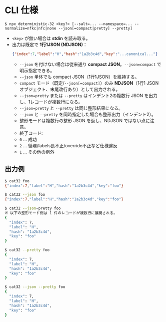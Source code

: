 # CLI 仕様

```
$ npx deterministic-32 <key?> [--salt=... --namespace=... --normalize=nfkc|nfc|none --json[=compact|pretty] --pretty]
```

- `<key>` が無い場合は **stdin** を読み取る。
- 出力は既定で **1行1JSON (NDJSON)**：
  ```json
  {"index":7,"label":"H","hash":"1a2b3c4d","key":"...canonical..."}
  ```
  - `--json` を付けない場合は従来通り **compact JSON**。`--json=compact` で明示指定できる。
  - `--json` 単体でも compact JSON（1行1JSON）を維持する。
  - `compact` モード（既定/`--json[=compact]`）のみ **NDJSON**（1行1 JSON オブジェクト、末尾改行あり）として出力される。
  - `--json=pretty` または `--pretty` はインデント2の複数行 JSON を出力し、1レコードが複数行になる。
  - `--json=pretty` と `--pretty` は同じ整形結果になる。
  - `--json` と `--pretty` を同時指定した場合も整形出力（インデント2）。
  - 整形モードは複数行の整形 JSON を返し、NDJSON ではない点に注意。
  - 終了コード:
  - `0` … 成功
  - `2` … 循環/labels長不正/override不正など仕様違反
  - `1` … その他の例外

## 出力例

```sh
$ cat32 foo
{"index":7,"label":"H","hash":"1a2b3c4d","key":"foo"}

$ cat32 --json foo
{"index":7,"label":"H","hash":"1a2b3c4d","key":"foo"}

$ cat32 --json=pretty foo
※ 以下の整形モード例は 1 件のレコードが複数行に展開される。
{
  "index": 7,
  "label": "H",
  "hash": "1a2b3c4d",
  "key": "foo"
}

$ cat32 --pretty foo
{
  "index": 7,
  "label": "H",
  "hash": "1a2b3c4d",
  "key": "foo"
}

$ cat32 --json --pretty foo
{
  "index": 7,
  "label": "H",
  "hash": "1a2b3c4d",
  "key": "foo"
}
```
